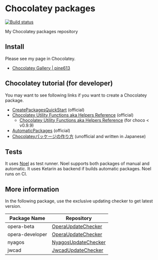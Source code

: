 Chocolatey packages
===================
[![Build status](https://ci.appveyor.com/api/projects/status/d0a1wabjfjxdy453/branch/master?svg=true)](https://ci.appveyor.com/project/pine613/chocolatey-packages/branch/master)

My Chocolatey packages repository

## Install
Please see my page in Chocolatey.

- [Chocolatey Gallery | pine613](https://chocolatey.org/profiles/pine613)

## Chocolatey tutorial (for developer)
You may want to see following links if you want to create a Chocolatey package.

- [CreatePackagesQuickStart](https://github.com/chocolatey/chocolatey/wiki/CreatePackagesQuickStart) (official)
- [Chocolatey Utility Functions aka Helpers Reference](https://github.com/chocolatey/choco/wiki/HelpersInstallChocolateyPackage) (official)
  - [Chocolatey Utility Functions aka Helpers Reference](https://github.com/chocolatey/chocolatey/wiki/HelpersReference) (for choco < v0.9.9)
- [AutomaticPackages](https://github.com/chocolatey/chocolatey/wiki/AutomaticPackages) (official)
- [Chocolateyパッケージの作り方](http://terurou.hateblo.jp/entry/2013/09/08/171151) (unofficial and written in Japanese)

## Tests
It uses [Noel](https://github.com/pine613/noel) as test runner. Noel supports both packages of manual and automatic. It uses Ketarin as backend if builds automatic packages. Noel runs on CI.

## More information
In the following package, use the exclusive updating checker to get latest version.

|Package Name   |Repository             |
|---------------|-----------------------|
|opera-beta     |[OperaUpdateChecker][] |
|opera-developer|[OperaUpdateChecker][] |
|nyagos         |[NyagosUpdateChecker][]|
|jwcad          |[JwcadUpdateChecker][] |

[OperaUpdateChecker]: https://github.com/pine613/OperaUpdateChecker
[NyagosUpdateChecker]: https://github.com/pine613/NyagosUpdateChecker
[JwcadUpdateChecker]: https://github.com/pine613/JwcadUpdateChecker